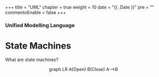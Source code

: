 +++
title = "UML"
chapter = true
weight = 10
date = "{{ .Date }}"
pre = "<b></b>"
commentoEnable = false
+++

### Unified Modelling Language

# State Machines

What are state machines? 

<div class="mermaid" align="center">
  graph LR
      A(Open)
      B(Close)
      A-->B
</div>
